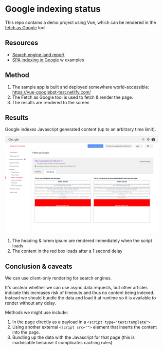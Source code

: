 # Google indexing status

This repo contains a demo project using Vue, which can be rendered in the [fetch as Google](https://support.google.com/webmasters/answer/6066468?hl=en?utm_campaign=chrome_series_fetchgoogleweb_111717) tool.

## Resources

- [Search engine land report](https://searchengineland.com/tested-googlebot-crawls-javascript-heres-learned-220157)
- [SPA indexing in Google](https://medium.freecodecamp.org/seo-vs-react-is-it-neccessary-to-render-react-pages-in-the-backend-74ce5015c0c9) w examples

## Method

1.  The sample app is built and deployed somewhere world-accessible: https://vue-googlebot-test.netlify.com/
2.  The Fetch as Google tool is used to fetch & render the page.
3.  The results are rendered to the screen

## Results

Google indexes Javascript generated content (up to an arbitrary time limit).

![Screenshot showing the dynamic Vue content loaded in the page](assets/screenshot.png)

1.  The heading & lorem ipsum are rendered immediately when the script loads
2.  The content in the red box loads after a 1 second delay

## Conclusion & caveats

We can use client-only rendering for search engines.

It's unclear whether we can use async data requests, but other articles indicate this increases risk of timeouts and thus no content being indexed. Instead we should bundle the data and load it at runtime so it is available to render without any delay.

Methods we might use include:

1.  In the page directly as a payload in a `<script type="text/template">`
2.  Using another external `<script src="">` element that inserts the content into the page.
3.  Bundling up the data with the Javascript for that page (this is inadvisable because it complicates caching rules)

